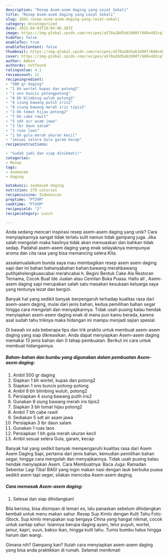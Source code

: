 ```yaml
---
description: "Resep Asem-asem daging yang Lezat Sekali"
title: "Resep Asem-asem daging yang Lezat Sekali"
slug: 1041-resep-asem-asem-daging-yang-lezat-sekali
category: Uncategorized
date: 2022-04-03T19:04:06.387Z
image: https://img-global.cpcdn.com/recipes/a578a28d5ab3d90f/680x482cq70/asem-asem-daging-foto-resep-utama.jpg
hideToc: false
enableToc: true
enableTocContent: false
thumbnail: https://img-global.cpcdn.com/recipes/a578a28d5ab3d90f/680x482cq70/asem-asem-daging-foto-resep-utama.jpg
cover: https://img-global.cpcdn.com/recipes/a578a28d5ab3d90f/680x482cq70/asem-asem-daging-foto-resep-utama.jpg
author: Admin
authorAv: notfound
ratingvalue: 4.1
reviewcount: 12
recipeingredient:
- "500 gr daging"
- "1 bh wortel kupas dan potong2"
- "1 ons buncis potongpotong"
- "8 bh blimbing wuluh potong2"
- "4 siung bawang putih iris2"
- "8 siung bawang merah iris tipis2"
- "3 bh tomat hijau potong2"
- "7 bh cabe rawit"
- "5 sdt air asam jawa"
- "3 lbr daun salam"
- "1 ruas laos"
- "1 bh gula merah ukuran kecil"
- "sesuai selera Gula garam kecap"
recipeinstructions:

- "Sudah jadi dan siap dinikmati!"
categories:
- Resep
tags:
- asemasem
- daging

katakunci: asemasem daging 
nutrition: 279 calories
recipecuisine: Indonesian
preptime: "PT34M"
cooktime: "PT45M"
recipeyield: "2"
recipecategory: Lunch

---
```





Anda sedang mencari inspirasi resep asem-asem daging yang unik? Cara menyiapkannya sangat tidak terlalu sulit namun tidak gampang juga. Jika salah mengolah maka hasilnya tidak akan memuaskan dan bahkan tidak sedap. Padahal asem-asem daging yang enak selayaknya mempunyai aroma dan cita rasa yang bisa memancing selera Kita.





assalamualaikum bunda saya mau membagikan resep asem asem daging sapi dan ini bahan bahanyabahan bahan:bawang merahbawang putihjahelengkuascabai merahcabai h. Begini Bentuk Cake Ala Restoran Ternama, Cocok Buat Ide Jualan atau Cemilan Buka Puasa. Hallo all , Asem-asem daging sapi merupakan salah satu masakan kesukaan keluarga saya yang tentunya lezat dan bergizi.

Banyak hal yang sedikit banyak berpengaruh terhadap kualitas rasa dari asem-asem daging, mulai dari jenis bahan, kedua pemilihan bahan segar hingga cara mengolah dan menyajikannya. Tidak usah pusing kalau hendak menyiapkan asem-asem daging enak di mana pun kamu berada, karena asal sudah tahu triknya maka hidangan ini mampu menjadi sajian spesial.






Di bawah ini ada beberapa tips dan trik praktis untuk membuat asem-asem daging yang siap dikreasikan. Anda dapat menyiapkan Asem-asem daging memakai 13 jenis bahan dan 0 tahap pembuatan. Berikut ini cara untuk membuat hidangannya.

<!--inarticleads1-->

##### Bahan-bahan dan bumbu yang digunakan dalam pembuatan Asem-asem daging:

1. Ambil 500 gr daging
1. Siapkan 1 bh wortel, kupas dan potong2
1. Siapkan 1 ons buncis potong-potong
1. Ambil 8 bh blimbing wuluh, potong2
1. Persiapkan 4 siung bawang putih iris2
1. Gunakan 8 siung bawang merah iris tipis2
1. Siapkan 3 bh tomat hijau potong2
1. Ambil 7 bh cabe rawit
1. Sediakan 5 sdt air asam jawa
1. Persiapkan 3 lbr daun salam
1. Gunakan 1 ruas laos
1. Persiapkan 1 bh gula merah ukuran kecil
1. Ambil sesuai selera Gula, garam, kecap


Banyak hal yang sedikit banyak mempengaruhi kualitas rasa dari Asem Asem Daging Sapi, pertama dari jenis bahan, kemudian pemilihan bahan segar, hingga cara mengolah dan menyajikannya. Tidak usah pusing kalau hendak menyiapkan Asem. Cara Membuatnya: Baca Juga: Ramadan Sebentar Lagi Tiba! BAGI yang ingin makan nasi dengan lauk berbuka puasa sedikit asem tapi seger, silakan mencoba Asem-asem daging. 

<!--inarticleads2-->

##### Cara memasak Asem-asem daging:


1. Selesai dan siap dihidangkan!

Bila bersisa, bisa disimpan di lemari es, lalu panaskan sebelum dihidangkan kembali untuk menu makan sahur. Resep Sup Kimlo dengan Kulit Tahu Foto: iStock. Sup kimlo merupakan sup bergaya China yang hangat nikmat, cocok untuk santap sahur. Isiannya berupa daging ayam, telur puyuh, wortel, jamur, kapri, suun, bakso ikan, hingga kulit tahu. Tumis bumbu halus hingga harum dan wangi. 

Gimana nih? Gampang kan? Itulah cara menyiapkan asem-asem daging yang bisa anda praktikkan di rumah. Selamat menikmati
